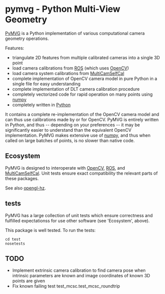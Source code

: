 # pymvg - Python Multi-View Geometry

[PyMVG](https://github.com/strawlab/pymvg) is a Python implementation
of various computational camera geometry operations.

Features:

- triangulate 2D features from multiple calibrated cameras into a single 3D point
- load camera calibrations from [ROS](http://ros.org) (which uses [OpenCV](http://opencv.org))
- load camera system calibrations from [MultiCamSelfCal](https://github.com/strawlab/MultiCamSelfCal)
- complete implementation of OpenCV camera model in pure Python in a single file for easy understanding
- complete implementation of DLT camera calibration procedure
- completely vectorized code for rapid operation on many points using [numpy](http://numpy.org)
- completely written in [Python](http://python.org)

It contains a complete re-implementation of the OpenCV camera model
and can thus use calibrations made by or for OpenCV. PyMVG is entirely
written in Python, and thus -- depending on your preferences -- it may
be significantly easier to understand than the equivalent OpenCV
implementation. PyMVG makes extensive use of
[numpy](http://numpy.org), and thus when called on large batches of
points, is no slower than native code.

## Ecosystem

PyMVG is designed to interoperate with [OpenCV](http://opencv.org),
[ROS](http://ros.org), and
[MultiCamSelfCal](https://github.com/strawlab/MultiCamSelfCal). Unit
tests ensure exact compatibility the relevant parts of these packages.

See also [opengl-hz](https://github.com/strawlab/opengl-hz).

## tests

PyMVG has a large collection of unit tests which ensure correctness
and fulfilled expectationss for use other software (see 'Ecosystem',
above).

This package is well tested. To run the tests:

    cd test
    nosetests

## TODO

- Implement extrinsic camera calibration to find camera pose when intrinsic parameters are known and image coordinates of known 3D points are given
- Fix known failing test test_mcsc.test_mcsc_roundtrip
